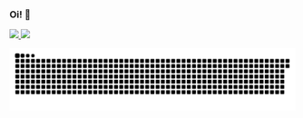 ### Oi! 👋
<div>
  <a href="https://github.com/IsabellaMacedo">
  <img height="130em" src="https://github-readme-stats.vercel.app/api?username=IsabellaMacedo&show_icons=true&theme=dracula&include_all_commits=true&count_private=true"/>
  <img height="130em" src="https://github-readme-stats.vercel.app/api/top-langs/?username=IsabellaMacedo&layout=compact&langs_count=7&theme=dracula"/>
</div>
  
  ![Snake animation](https://github.com/IsabellaMacedo/IsabellaMacedo/blob/output/github-contribution-grid-snake.svg)
<!--
**IsabellaMacedo/IsabellaMacedo** is a ✨ _special_ ✨ repository because its `README.md` (this file) appears on your GitHub profile.

Here are some ideas to get you started:

- 🔭 I’m currently working on ...
- 🌱 I’m currently learning ...
- 👯 I’m looking to collaborate on ...
- 🤔 I’m looking for help with ...
- 💬 Ask me about ...
- 📫 How to reach me: ...
- 😄 Pronouns: ...
- ⚡ Fun fact: ...
-->
